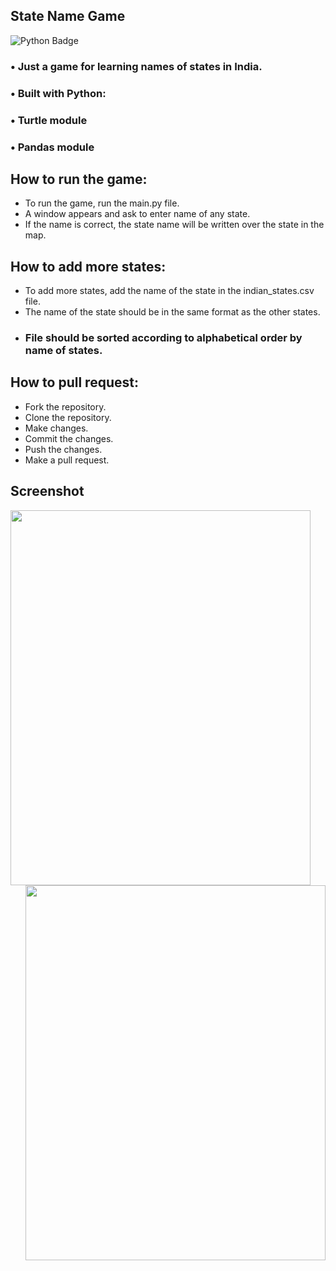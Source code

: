 ## State Name Game

![Python Badge](https://img.shields.io/badge/Python-3776AB?style=for-the-badge&logo=python&logoColor=white)
### • Just a game for learning names of states in India.

### • Built with Python:
### • Turtle module
### • Pandas module

## How to run the game:

* To run the game, run the main.py file.
* A window appears and ask to enter name of any state.
* If the name is correct, the state name will be written over the state in the map.

## How to add more states:
* To add more states, add the name of the state in the indian_states.csv file.
* The name of the state should be in the same format as the other states.
* ### File should be sorted according to alphabetical order by name of states.

## How to pull request:
* Fork the repository.
* Clone the repository.
* Make changes.
* Commit the changes.
* Push the changes.
* Make a pull request.

## Screenshot 
<img align="left" src="https://user-images.githubusercontent.com/62820550/228632428-0610e3dd-bca3-4c16-b62a-7a38da4406d0.png" width="480px" height="600px"/>
<img align="right" src="https://user-images.githubusercontent.com/62820550/228632447-e6867058-85e8-408b-a964-dcb4829f7fda.png" width="480px" height="600px"/>
